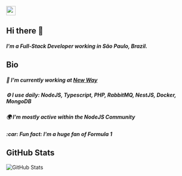 <p>
    <a href="https://www.linkedin.com/in/marcelo-alberico-macedo-23639630/">
        <img src="https://img.shields.io/badge/linkedin-%230077B5.svg?&style=for-the-badge&logo=linkedin&logoColor=white" height=25>
    </a> 
</p>

<h2>Hi there 👋</h2>
<h5>I'm a Full-Stack Developer working in São Paulo, Brazil.</h5>

<h2>Bio</h2>
<h5>🏢 I'm currently working at <a href="https://gruponewway.com.br">New Way</a></h5>
<h5>⚙️ I use daily: NodeJS, Typescript, PHP, RabbitMQ, NestJS, Docker, MongoDB</h5>
<h5>🌍 I'm mostly active within the NodeJS Community</h5>
<h5>:car: Fun fact: I'm a huge fan of Formula 1</h5>

<h2>GitHub Stats</h2>
<p><img src="https://github-readme-stats.vercel.app/api?username=marcelo3macedo&amp;show_icons=true" alt="GitHub Stats"></p>